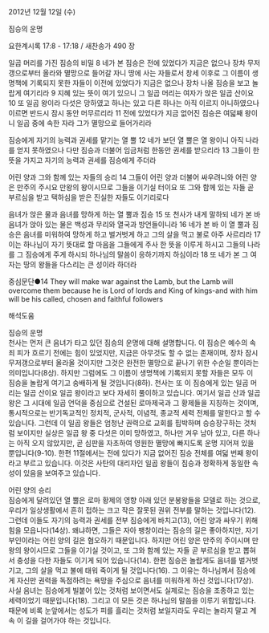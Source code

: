 2012년 12월 12일 (수)

짐승의 운명



요한계시록 17:8 - 17:18 / 새찬송가 490 장


일곱 머리를 가진 짐승의 비밀
8 네가 본 짐승은 전에 있었다가 지금은 없으나 장차 무저갱으로부터 올라와 멸망으로 들어갈 자니 땅에 사는 자들로서 창세 이후로 그 이름이 생명책에 기록되지 못한 자들이 이전에 있었다가 지금은 없으나 장차 나올 짐승을 보고 놀랍게 여기리라 9 지혜 있는 뜻이 여기 있으니 그 일곱 머리는 여자가 앉은 일곱 산이요 10 또 일곱 왕이라 다섯은 망하였고 하나는 있고 다른 하나는 아직 이르지 아니하였으나 이르면 반드시 잠시 동안 머무르리라 11 전에 있었다가 지금 없어진 짐승은 여덟째 왕이니 일곱 중에 속한 자라 그가 멸망으로 들어가리라

짐승에게 자기의 능력과 권세를 맡기는 열 뿔
12 네가 보던 열 뿔은 열 왕이니 아직 나라를 얻지 못하였으나 다만 짐승과 더불어 임금처럼 한동안 권세를 받으리라 13 그들이 한 뜻을 가지고 자기의 능력과 권세를 짐승에게 주더라

어린 양과 그와 함께 있는 자들의 승리 
14 그들이 어린 양과 더불어 싸우려니와 어린 양은 만주의 주시요 만왕의 왕이시므로 그들을 이기실 터이요 또 그와 함께 있는 자들 곧 부르심을 받고 택하심을 받은 진실한 자들도 이기리로다

음녀가 앉은 물과 음녀를 망하게 하는 열 뿔과 짐승
15 또 천사가 내게 말하되 네가 본 바 음녀가 앉아 있는 물은 백성과 무리와 열국과 방언들이니라 16 네가 본 바 이 열 뿔과 짐승은 음녀를 미워하여 망하게 하고 벌거벗게 하고 그의 살을 먹고 불로 아주 사르리라 17 이는 하나님이 자기 뜻대로 할 마음을 그들에게 주사 한 뜻을 이루게 하시고 그들의 나라를 그 짐승에게 주게 하시되 하나님의 말씀이 응하기까지 하심이라 18 또 네가 본 그 여자는 땅의 왕들을 다스리는 큰 성이라 하더라

중심문단●14 They will make war against the Lamb, but the Lamb will overcome them because he is Lord of lords and King of kings-and with him will be his called, chosen and faithful followers

해석도움





짐승의 운명  
천사는 먼저 큰 음녀가 타고 있던 짐승의 운명에 대해 설명합니다. 이 짐승은 예수의 속죄 피가 흐르기 전에는 힘이 있었지만, 지금은 아무것도 할 수 없는 존재이며, 장차 잠시 무저갱으로부터 올라올 것이지만 그것은 완전한 멸망으로 끝나기 위한 수순일 뿐이라는 의미입니다(8상). 하지만 그럼에도 그 이름이 생명책에 기록되지 못할 자들은 모두 이 짐승을 놀랍게 여기고 숭배하게 될 것입니다(8하). 천사는 또 이 짐승에게 있는 일곱 머리는 일곱 산이요 일곱 왕이라고 보다 자세히 풀이하고 있습니다. 여기서 일곱 산과 일곱 왕은 그 시대에 일곱 언덕을 중심으로 건설된 로마제국과 그 황제들을 지칭하는 것이며, 통시적으로는 반기독교적인 정치적, 군사적, 이념적, 종교적 세력 전체를 말한다고 할 수 있습니다. 그런데 이 일곱 왕들은 엄청난 권력으로 교회를 핍박하며 승승장구하는 것처럼 보이지만 실상은 일곱 왕 중 다섯은 이미 망하였고, 하나만 겨우 남아 있고, 다른 하나는 아직 오지 않았지만, 곧 심판을 자초하여 영원한 멸망에 빠지도록 운명 지어져 있을 뿐입니다(9-10). 한편 11절에서는 전에 있다가 지금 없어진 짐승 전체를 여덟 번째 왕이라고 부르고 있습니다. 이것은 사탄의 대리자인 일곱 왕들이 짐승과 정확하게 동일한 속성이 있음을 보여주고 있습니다. 

어린 양의 승리  
짐승에게 달려있던 열 뿔은 로마 황제의 영향 아래 있던 분봉왕들을 모델로 하는 것으로, 우리가 일상생활에서 흔히 접하는 크고 작은 잘못된 권위 전부를 말하는 것입니다(12). 그런데 이들도 자기의 능력과 권세를 전부 짐승에게 바치고(13), 어린 양과 싸우기 위해 힘을 모읍니다(14상). 왜냐하면, 그들은 자아 팽창이라는 짐승의 길은 좋아하지만, 자기 부인이라는 어린 양의 길은 혐오하기 때문입니다. 하지만 어린 양은 만주의 주이시며 만왕의 왕이시므로 그들을 이기실 것이고, 또 그와 함께 있는 자들 곧 부르심을 받고 뽑혀서 충성을 다한 자들도 이기게 되어 있습니다(14). 한편 짐승은 놀랍게도 음녀를 벌거벗기고, 그의 살을 먹고 불에 태워 죽이게 될 것입니다(16). 그 이유는 하나님께서 짐승에게 자신만 권력을 독점하려는 욕망을 주심으로 음녀를 미워하게 하신 것입니다(17상). 사실 음녀는 짐승에게 빌붙어 있는 것처럼 보이면서도 실제로는 짐승을 조종하고 있는 세력이었기 때문입니다(18). 그리고 이 모든 것은 하나님의 말씀을 이루기 위함입니다. 때문에 비록 눈앞에서는 성도가 피를 흘리는 것처럼 보일지라도 우리는 놀라지 말고 계속 이 길을 걸어가야 하는 것입니다.